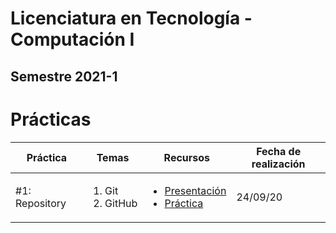 # Licenciatura en Tecnología - Computación I
## Semestre 2021-1

# Prácticas

|Práctica|Temas|Recursos|Fecha de realización|
|--|--|--|--|
|#1: Repository|<ol><li>Git</li><li>GitHub</li></ol>|<ul><li>[Presentación](practicas/1_repository/RepositoryPresentacion.pdf)</li><li>[Práctica](practias/1_repository)</li></ul>|24/09/20|
